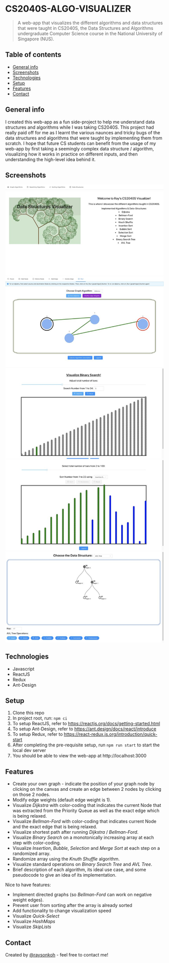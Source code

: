 # CS2040S-ALGO-VISUALIZER

> A web-app that visualizes the different algorithms and data structures that were taught in CS2040S, the Data Structures and Algorithms undergraduate Computer Science course in the National University of Singapore (NUS).

## Table of contents

- [General info](#general-info)
- [Screenshots](#screenshots)
- [Technologies](#technologies)
- [Setup](#setup)
- [Features](#features)
- [Contact](#contact)

## General info

I created this web-app as a fun side-project to help me understand data structures and algorithms while I was taking CS2040S. This project had really paid off for me as I learnt the various naunces and tricky bugs of the data structures and algorithms that were taught by implementing them from scratch. I hope that future CS students can benefit from the usage of my web-app by first taking a seemingly complex data structure / algorithm, visualizing how it works in practice on different inputs, and then understanding the high-level idea behind it.

## Screenshots

![Home Page](./screenshots/rsz_homepage.jpg)
![Graph Page](./screenshots/rsz_graphpage.jpg)
![Search Page](./screenshots/rsz_searchpage.jpg)
![Sort Page](./screenshots/rsz_sortpage.jpg)
![DS Page](./screenshots/rsz_dspage.jpg)

## Technologies

- Javascript
- ReactJS 
- Redux
- Ant-Design

## Setup

1. Clone this repo
2. In project root, run: `npm ci`
3. To setup ReactJS, refer to https://reactjs.org/docs/getting-started.html
4. To setup Ant-Design, refer to https://ant.design/docs/react/introduce
5. To setup Redux, refer to https://react-redux.js.org/introduction/quick-start
6. After completing the pre-requisite setup, run `npm run start` to start the local dev server
7. You should be able to view the web-app at http://localhost:3000

## Features

- Create your own graph - indicate the position of your graph node by clicking on the canvas and create an edge between 2 nodes by clicking on those 2 nodes.
- Modify edge weights (default edge weight is 1).
- Visualize *Dijkstra* with color-coding that indicates the current Node that was extracted from the Priority Queue as well as the exact edge which is being relaxed.
- Visualize *Bellman-Ford* with color-coding that indicates current Node and the exact edge that is being relaxed.
- Visualize shortest path after running *Dijkstra* / *Bellman-Ford*.
- Visualize *Binary Search* on a monotonically increasing array at each step with color-coding.
- Visualize *Insertion*, *Bubble*, *Selection* and *Merge Sort* at each step on a randomized array.
- Randomize array using the *Knuth Shuffle* algorithm.
- Visualize standard operations on *Binary Search Tree* and *AVL Tree*.
- Brief description of each algorithm, its ideal use case, and some pseudocode to give an idea of its implementation.

Nice to have features:

- Implement directed graphs (so *Bellman-Ford* can work on negative weight edges).
- Prevent user from sorting after the array is already sorted
- Add functionality to change visualization speed
- Visualize *Quick-Select*
- Visualize *HashMaps*
- Visualize *SkipLists*

## Contact

Created by [@raysonkoh](https://www.raysonkoh.com/) - feel free to contact me!